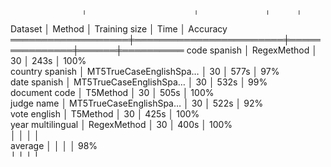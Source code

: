                     ╷                        ╷               ╷      ╷           
  Dataset           │ Method                 │ Training size │ Time │ Accuracy  
 ═══════════════════╪════════════════════════╪═══════════════╪══════╪══════════ 
  code spanish      │ RegexMethod            │            30 │ 243s │     100%  
  country spanish   │ MT5TrueCaseEnglishSpa… │            30 │ 577s │      97%  
  date spanish      │ MT5TrueCaseEnglishSpa… │            30 │ 532s │      99%  
  document code     │ T5Method               │            30 │ 505s │     100%  
  judge name        │ MT5TrueCaseEnglishSpa… │            30 │ 522s │      92%  
  vote english      │ T5Method               │            30 │ 425s │     100%  
  year multilingual │ RegexMethod            │            30 │ 400s │     100%  
                    │                        │               │      │           
  average           │                        │               │      │      98%  
                    ╵                        ╵               ╵      ╵           
